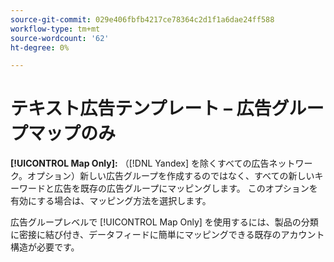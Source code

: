 ```yaml
---
source-git-commit: 029e406fbfb4217ce78364c2d1f1a6dae24ff588
workflow-type: tm+mt
source-wordcount: '62'
ht-degree: 0%

---
```

# テキスト広告テンプレート – 広告グループマップのみ

**[!UICONTROL Map Only]:** （[!DNL Yandex] を除くすべての広告ネットワーク。オプション）新しい広告グループを作成するのではなく、すべての新しいキーワードと広告を既存の広告グループにマッピングします。 このオプションを有効にする場合は、マッピング方法を選択します。

広告グループレベルで [!UICONTROL Map Only] を使用するには、製品の分類に密接に結び付き、データフィードに簡単にマッピングできる既存のアカウント構造が必要です。
